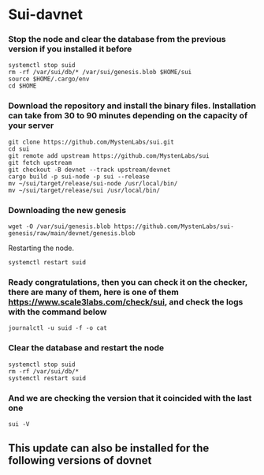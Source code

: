 # Sui-davnet
### Stop the node and clear the database from the previous version if you installed it before 
```
systemctl stop suid
rm -rf /var/sui/db/* /var/sui/genesis.blob $HOME/sui
source $HOME/.cargo/env
cd $HOME
```
### Download the repository and install the binary files.  Installation can take from 30 to 90 minutes depending on the capacity of your server 
```
git clone https://github.com/MystenLabs/sui.git
cd sui
git remote add upstream https://github.com/MystenLabs/sui
git fetch upstream
git checkout -B devnet --track upstream/devnet
cargo build -p sui-node -p sui --release
mv ~/sui/target/release/sui-node /usr/local/bin/
mv ~/sui/target/release/sui /usr/local/bin/
```
### Downloading the new genesis 
```
wget -O /var/sui/genesis.blob https://github.com/MystenLabs/sui-genesis/raw/main/devnet/genesis.blob
```
Restarting the node. 
```
systemctl restart suid
```

### Ready congratulations, then you can check it on the checker, there are many of them, here is one of them https://www.scale3labs.com/check/sui, and check the logs with the command below 
```
journalctl -u suid -f -o cat
```
### Clear the database and restart the node 
```
systemctl stop suid
rm -rf /var/sui/db/*
systemctl restart suid
```
### And we are checking the version that it coincided with the last one
```
sui -V
```

## This update can also be installed for the following versions of dovnet 



